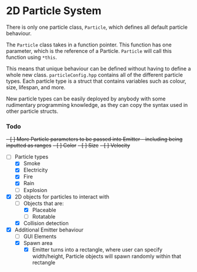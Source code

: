 # 2D Particle System

There is only one particle class, `Particle`, which defines all default particle behaviour.

The `Particle` class takes in a function pointer. This function has one parameter, which is the reference of a Particle. `Particle` will call this function using `*this`.

This means that unique behaviour can be defined without having to define a whole new class. `particleConfig.hpp` contains all of the different particle types. Each particle type is a struct that contains variables such as colour, size, lifespan, and more.

New particle types can be easily deployed by anybody with some rudimentary programming knowledge, as they can copy the syntax used in other particle structs.

### Todo

~~- [ ] More Particle parameters to be passed into Emitter - including being inputted as ranges~~
    ~~- [ ] Color~~
    ~~- [ ] Size~~
    ~~- [ ] Velocity~~
- [ ] Particle types
    - [x] Smoke
    - [x] Electricity
    - [x] Fire
    - [x] Rain
    - [ ] Explosion
- [x] 2D objects for particles to interact with
    - [ ] Objects that are:
        - [x] Placeable
        - [ ] Rotatable
    - [x] Collision detection
- [x] Additional Emitter behaviour
    - [ ] GUI Elements
    - [x] Spawn area
        - [x] Emitter turns into a rectangle, where user can specify width/height, Particle objects will spawn randomly within that rectangle